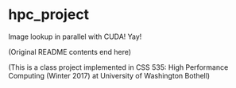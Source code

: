 # hpc_project
Image lookup in parallel with CUDA! Yay!

(Original README contents end here)

(This is a class project implemented in CSS 535: High Performance Computing (Winter 2017) at University of Washington Bothell)
